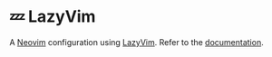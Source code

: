 # 💤 LazyVim

A [Neovim](https://neovim.io/) configuration using [LazyVim](https://github.com/LazyVim/LazyVim).
Refer to the [documentation](https://lazyvim.github.io/installation).
